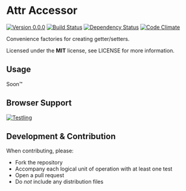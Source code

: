 # Attr Accessor

[![Version 0.0.0](https://img.shields.io/badge/version-0.0.0-blue.svg?style=flat)](https://github.com/timkurvers/attr-accessor/tree/master)
[![Build Status](https://img.shields.io/travis/timkurvers/attr-accessor.svg?style=flat)](https://travis-ci.org/timkurvers/attr-accessor)
[![Dependency Status](https://img.shields.io/gemnasium/timkurvers/attr-accessor.svg?style=flat)](https://gemnasium.com/timkurvers/attr-accessor)
[![Code Climate](https://img.shields.io/codeclimate/github/timkurvers/attr-accessor.svg?style=flat)](https://codeclimate.com/github/timkurvers/attr-accessor)

Convenience factories for creating getter/setters.

Licensed under the **MIT** license, see LICENSE for more information.


## Usage

Soon™


## Browser Support

[![Testling](https://ci.testling.com/timkurvers/attr-accessor.png)](https://ci.testling.com/timkurvers/attr-accessor)


## Development & Contribution

When contributing, please:

* Fork the repository
* Accompany each logical unit of operation with at least one test
* Open a pull request
* Do *not* include any distribution files
